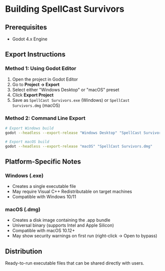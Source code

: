 # Building SpellCast Survivors

## Prerequisites
- Godot 4.x Engine

## Export Instructions

### Method 1: Using Godot Editor
1. Open the project in Godot Editor
2. Go to **Project → Export**
3. Select either "Windows Desktop" or "macOS" preset
4. Click **Export Project**
5. Save as `SpellCast Survivors.exe` (Windows) or `SpellCast Survivors.dmg` (macOS)

### Method 2: Command Line Export
```bash
# Export Windows build
godot --headless --export-release "Windows Desktop" "SpellCast Survivors.exe"

# Export macOS build  
godot --headless --export-release "macOS" "SpellCast Survivors.dmg"
```

## Platform-Specific Notes

### Windows (.exe)
- Creates a single executable file
- May require Visual C++ Redistributable on target machines
- Compatible with Windows 10/11

### macOS (.dmg)
- Creates a disk image containing the .app bundle
- Universal binary (supports Intel and Apple Silicon)
- Compatible with macOS 10.12+
- May show security warnings on first run (right-click → Open to bypass)

## Distribution
Ready-to-run executable files that can be shared directly with users.